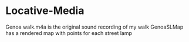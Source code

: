 # Locative-Media
Genoa walk.m4a is the original sound recording of my walk
GenoaSLMap has a rendered map with points for each street lamp
